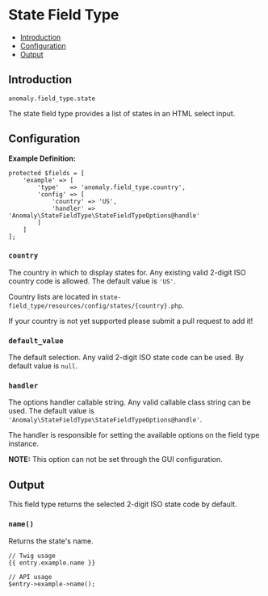# State Field Type

- [Introduction](#introduction)
- [Configuration](#configuration)
- [Output](#output)


<a name="introduction"></a>
## Introduction

`anomaly.field_type.state`

The state field type provides a list of states in an HTML select input.


<a name="configuration"></a>
## Configuration

**Example Definition:**

    protected $fields = [
        'example' => [
            'type'   => 'anomaly.field_type.country',
            'config' => [
                'country' => 'US',
                'handler' => 'Anomaly\StateFieldType\StateFieldTypeOptions@handle'
            ]
        ]
    ];

### `country`

The country in which to display states for. Any existing valid 2-digit ISO country code is allowed. The default value is `'US'`.
 
Country lists are located in `state-field_type/resources/config/states/{country}.php`. 

If your country is not yet supported please submit a pull request to add it!

### `default_value`

The default selection. Any valid 2-digit ISO state code can be used. By default value is `null`.

### `handler`

The options handler callable string. Any valid callable class string can be used. The default value is `'Anomaly\StateFieldType\StateFieldTypeOptions@handle'`.

The handler is responsible for setting the available options on the field type instance.

**NOTE:** This option can not be set through the GUI configuration.


<a name="output"></a>
## Output

This field type returns the selected 2-digit ISO state code by default.

### `name()`

Returns the state's name.

    // Twig usage
    {{ entry.example.name }}
    
    // API usage
    $entry->example->name();
